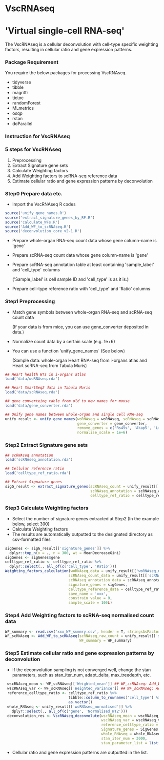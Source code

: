 # VscRNAseq

# 'Virtual single-cell RNA-seq'

The VscRNAseq is a cellular deconvolution with cell-type specific weighting factors, resulting in cellular ratio and gene expression patterns.

### Package Requirement

You require the below packages for processing VscRNAseq.

-   tidyverse
-   tibble
-   magrittr
-   tictoc
-   randomForest
-   MLmetrics
-   osqp
-   rstan
-   doParallel

### Instruction for VscRNAseq

### 5 steps for VscRNAseq

1.  Preprocessing
2.  Extract Signature gene sets
3.  Calculate Weighting factors
4.  Add Weighting factors to scRNA-seq reference data
5.  Estimate cellular ratio and gene expression patterns by deconvolution

### Step0 Prepare data etc.

-   Import the VscRNAseq R codes

``` r
source('unify_gene_names.R')
source('extract_signature_genes_by_RF.R')
source('calculate_WFs.R')
source('Add_WF_to_scRNAseq.R')
source('deconvolution_core_v2-1.R')
```

-   Prepare whole-organ RNA-seq count data whose gene column-name is 'gene'

-   Prepare scRNA-seq count data whose gene column-name is 'gene'

-   Prepare scRNA-seq annotation table at least containing 'sample_label' and 'cell_type' columns

    ('Sample_label' is cell sample ID and 'cell_type' is as it is.)

-   Prepare cell-type reference ratio with 'cell_type' and 'Ratio' columns

### Step1 Preprocessing

-   Match gene symbols between whole-organ RNA-seq and scRNA-seq count data

    (If your data is from mice, you can use gene_converter deposited in data.)

-   Normalize count data by a certain scale (e.g. 1e+6)

-   You can use a function 'unify_gene_names' (See below)

    (Sample data: whole-organ Heart RNA-seq from i-organs atlas and Heart scRNA-seq from Tabula Muris)

``` r
## Heart health WTs in i-organs atlas
load('data/woRNAseq.rda')

## Heart SmartSeq2 data in Tabula Muris
load('data/scRNAseq.rda')

## gene converteing table from old to new names for mouse
load('data/gene_converter.rda')

## Unify gene names between whole-organ and single cell RNA-seq
unify_result <- unify_gene_names(woRNAseq = woRNAseq, scRNAseq = scRNAseq,
                                 gene_converter = gene_converter, 
                                 remove_genes = c('Rs45s', 'Akap5', 'Lrrc17'),
                                 normalise_scale = 1e+6)
```

### Step2 Extract Signature gene sets

``` r
## scRNAseq annotation
load('scRNAseq_annotation.rda')

## Cellular reference ratio
load('celltype_ref_ratio.rda')

## Extract Signature genes
sigG_result <- extract_signature_genes(scRNAseq_count = unify_result[['scRNAseq_normalised']], 
                                       scRNAseq_annotation = scRNAseq_annotation, 
                                       celltype_ref_ratio = celltype_ref_ratio)
```

### Step3 Calculate Weighting factors

-   Select the number of signature genes extracted at Step2 (In the example below, select 300)
-   Calculate Weighting factors
-   The results are automatically outputted to the designated directory as csv-formatted files

``` r
sigGenes <- sigG_result[['signature_genes']] %>%
  dplyr::top_n(x = ., n = 300, wt = MeanDecreaseGini)
sigGenes <- sigGenes$gene
celltype_ref_ratio <- celltype_ref_ratio %>%
  dplyr::select(., all_of(c('cell_type', 'Ratio')))
Weighting_factors_calculation(woRNAseq_data = unify_result[['woRNAseq_normalised']],
                             scRNAseq_count_data = unify_result[['scRNAseq_normalised']],
                             scRNAseq_annotation_data = scRNAseq_annotation,
                             signature_genes = sigGenes,
                             celltype_reference_data = celltype_ref_ratio,
                             save_name = 'xxx',
                             constrain_value = 0,
                             sample_scale = 100L)
```

### Step4 Add Weighting factors to scRNA-seq normalised count data

``` r
WF_summary <- read.csv('xxx_WF_summry.csv', header = T, stringsAsFactors = F, check.names = F)
WF_scRNAseq <- Add_WF_to_scRNAseq(scRNAseq_raw_count = unify_result[['scRNAseq_normalised']],
                                  WF_summary = WF_summary)
```

### Step5 Estimate cellular ratio and gene expression patterns by deconvolution

-   If the deconvolution sampling is not converged well, change the stan parameters, such as stan_iter_num, adapt_delta, max_treedepth, etc.

``` r
 wscRNAseq_mean <- WF_scRNAseq[['Weighted_mean']] ## WF_scRNAseq: Add_WF_to_scRNAseq results
 wscRNAseq_var <- WF_scRNAseq[['Weighted_variance']] ## WF_scRNAseq: Add_WF_to_scRNAseq results
 reference_celltype_ratio <- celltype_ref_ratio %>%
                             tibble::column_to_rownames('cell_type') %>%
                             as.vector()
 whole_RNAseq <- unify_result[['woRNAseq_normalised']] %>%
   dplyr::select(., all_of(c('gene', 'Normalised_WT2')))
 deconvolution_res <- VscRNAseq_deconvolute(wscRNAseq_mean = wscRNAseq_mean, 
                                            wscRNAseq_var = wscRNAseq_var,
                                            reference_celltype_ratio = reference_celltype_ratio, 
                                            Signature_genes = SigGenes,
                                            whole_RNAseq = whole_RNAseq,
                                            stan_iter_num = 3000,
                                            stan_parameter_list = list(adapt_delta = 0.8, max_treedepth = 15))
```

-   Cellular ratio and gene expression patterns are outputted in the list.
